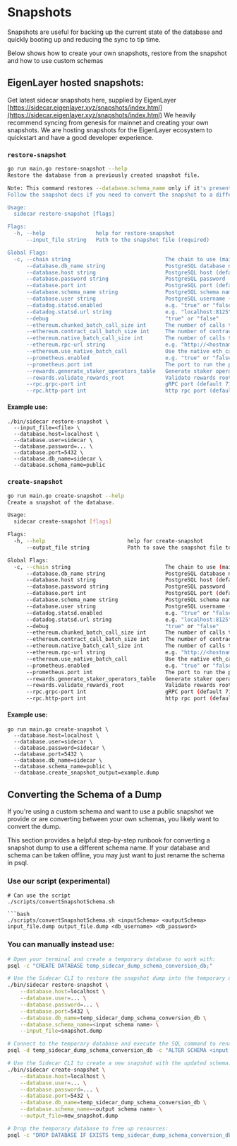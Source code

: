 # Snapshots
Snapshots are useful for backing up the current state of the database and quickly booting up and reducing the sync to tip time.

Below shows how to create your own snapshots, restore from the snapshot and how to use custom schemas

## EigenLayer hosted snapshots:
Get latest sidecar snapshots here, supplied by EigenLayer [https://sidecar.eigenlayer.xyz/snapshots/index.html](https://sidecar.eigenlayer.xyz/snapshots/index.html)
We heavily recommend syncing from genesis for mainnet and creating your own snapshots. We are hosting snapshots for the EigenLayer ecosystem to quickstart and have a good developer experience.


### `restore-snapshot`
```bash
go run main.go restore-snapshot --help
Restore the database from a previously created snapshot file.

Note: This command restores --database.schema_name only if it's present in InputFile snapshot.
Follow the snapshot docs if you need to convert the snapshot to a different schema name than was used during snapshot creation.

Usage:
  sidecar restore-snapshot [flags]

Flags:
  -h, --help                help for restore-snapshot
      --input_file string   Path to the snapshot file (required)

Global Flags:
  -c, --chain string                              The chain to use (mainnet, holesky, preprod (default "mainnet")
      --database.db_name string                   PostgreSQL database name (default "sidecar")
      --database.host string                      PostgreSQL host (default "localhost")
      --database.password string                  PostgreSQL password
      --database.port int                         PostgreSQL port (default 5432)
      --database.schema_name string               PostgreSQL schema name (default "public")
      --database.user string                      PostgreSQL username (default "sidecar")
      --datadog.statsd.enabled                    e.g. "true" or "false"
      --datadog.statsd.url string                 e.g. "localhost:8125"
      --debug                                     "true" or "false"
      --ethereum.chunked_batch_call_size int      The number of calls to make in parallel when using the chunked batch call method (default 10)
      --ethereum.contract_call_batch_size int     The number of contract calls to batch together when fetching data from the Ethereum node (default 25)
      --ethereum.native_batch_call_size int       The number of calls to batch together when using the native eth_call method (default 500)
      --ethereum.rpc-url string                   e.g. "http://<hostname>:8545"
      --ethereum.use_native_batch_call            Use the native eth_call method for batch calls (default true)
      --prometheus.enabled                        e.g. "true" or "false"
      --prometheus.port int                       The port to run the prometheus server on (default 2112)
      --rewards.generate_staker_operators_table   Generate staker operators table while indexing
      --rewards.validate_rewards_root             Validate rewards roots while indexing (default true)
      --rpc.grpc-port int                         gRPC port (default 7100)
      --rpc.http-port int                         http rpc port (default 7101)
```

#### Example use:
```
./bin/sidecar restore-snapshot \
  --input_file=<file> \
  --database.host=localhost \
  --database.user=sidecar \
  --database.password=... \
  --database.port=5432 \
  --database.db_name=sidecar \
  --database.schema_name=public 
```

### `create-snapshot`
```bash
go run main.go create-snapshot --help
Create a snapshot of the database.

Usage:
  sidecar create-snapshot [flags]

Flags:
  -h, --help                          help for create-snapshot
      --output_file string            Path to save the snapshot file to (required)

Global Flags:
  -c, --chain string                              The chain to use (mainnet, holesky, preprod (default "mainnet")
      --database.db_name string                   PostgreSQL database name (default "sidecar")
      --database.host string                      PostgreSQL host (default "localhost")
      --database.password string                  PostgreSQL password
      --database.port int                         PostgreSQL port (default 5432)
      --database.schema_name string               PostgreSQL schema name (default "public")
      --database.user string                      PostgreSQL username (default "sidecar")
      --datadog.statsd.enabled                    e.g. "true" or "false"
      --datadog.statsd.url string                 e.g. "localhost:8125"
      --debug                                     "true" or "false"
      --ethereum.chunked_batch_call_size int      The number of calls to make in parallel when using the chunked batch call method (default 10)
      --ethereum.contract_call_batch_size int     The number of contract calls to batch together when fetching data from the Ethereum node (default 25)
      --ethereum.native_batch_call_size int       The number of calls to batch together when using the native eth_call method (default 500)
      --ethereum.rpc-url string                   e.g. "http://<hostname>:8545"
      --ethereum.use_native_batch_call            Use the native eth_call method for batch calls (default true)
      --prometheus.enabled                        e.g. "true" or "false"
      --prometheus.port int                       The port to run the prometheus server on (default 2112)
      --rewards.generate_staker_operators_table   Generate staker operators table while indexing
      --rewards.validate_rewards_root             Validate rewards roots while indexing (default true)
      --rpc.grpc-port int                         gRPC port (default 7100)
      --rpc.http-port int                         http rpc port (default 7101)
```

#### Example use:
```
go run main.go create-snapshot \     
  --database.host=localhost \
  --database.user=sidecar \
  --database.password=sidecar \
  --database.port=5432 \
  --database.db_name=sidecar \
  --database.schema_name=public \
  --database.create_snapshot_output=example.dump
```

## Converting the Schema of a Dump

If you're using a custom schema and want to use a public snapshot we provide or are converting between your own schemas, you likely want to convert the dump.

This section provides a helpful step-by-step runbook for converting a snapshot dump to use a different schema name. 
If your database and schema can be taken offline, you may just want to just rename the schema in psql. 

### Use our script (experimental)
```
# Can use the script
./scripts/convertSnapshotSchema.sh 

```bash
./scripts/convertSnapshotSchema.sh <inputSchema> <outputSchema> input_file.dump output_file.dump <db_username> <db_password>
```

### You can manually instead use:
```bash
# Open your terminal and create a temporary database to work with:
psql -c "CREATE DATABASE temp_sidecar_dump_schema_conversion_db;"

# Use the Sidecar CLI to restore the snapshot dump into the temporary database:
./bin/sidecar restore-snapshot \
    --database.host=localhost \
    --database.user=... \
    --database.password=... \
    --database.port=5432 \
    --database.db_name=temp_sidecar_dump_schema_conversion_db \
    --database.schema_name=<input schema name> \
    --input_file=snapshot.dump

# Connect to the temporary database and execute the SQL command to rename the schema:
psql -d temp_sidecar_dump_schema_conversion_db -c "ALTER SCHEMA <input schema name> RENAME TO <output schema name>;"

# Use the Sidecar CLI to create a new snapshot with the updated schema:
./bin/sidecar create-snapshot \
    --database.host=localhost \
    --database.user=... \
    --database.password=... \
    --database.port=5432 \
    --database.db_name=temp_sidecar_dump_schema_conversion_db \
    --database.schema_name=<output schema name> \
    --output_file=new_snapshot.dump

# Drop the temporary database to free up resources:
psql -c "DROP DATABASE IF EXISTS temp_sidecar_dump_schema_conversion_db;"
```


